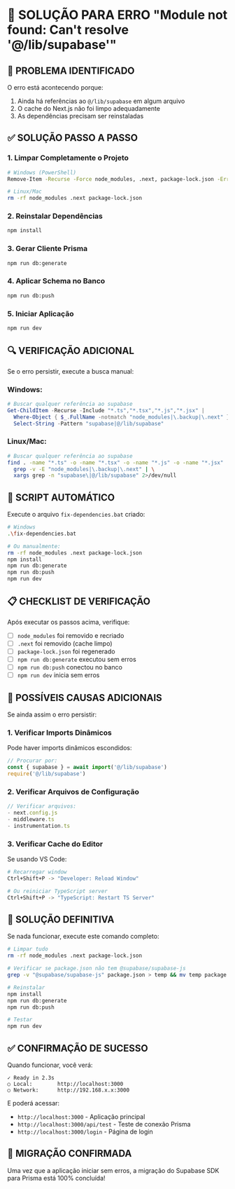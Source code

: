 # 🔧 SOLUÇÃO PARA ERRO "Module not found: Can't resolve '@/lib/supabase'"

## 🚨 **PROBLEMA IDENTIFICADO**

O erro está acontecendo porque:
1. Ainda há referências ao `@/lib/supabase` em algum arquivo
2. O cache do Next.js não foi limpo adequadamente
3. As dependências precisam ser reinstaladas

## ✅ **SOLUÇÃO PASSO A PASSO**

### **1. Limpar Completamente o Projeto**
```bash
# Windows (PowerShell)
Remove-Item -Recurse -Force node_modules, .next, package-lock.json -ErrorAction SilentlyContinue

# Linux/Mac
rm -rf node_modules .next package-lock.json
```

### **2. Reinstalar Dependências**
```bash
npm install
```

### **3. Gerar Cliente Prisma**
```bash
npm run db:generate
```

### **4. Aplicar Schema no Banco**
```bash
npm run db:push
```

### **5. Iniciar Aplicação**
```bash
npm run dev
```

## 🔍 **VERIFICAÇÃO ADICIONAL**

Se o erro persistir, execute a busca manual:

### **Windows:**
```powershell
# Buscar qualquer referência ao supabase
Get-ChildItem -Recurse -Include "*.ts","*.tsx","*.js","*.jsx" | 
  Where-Object { $_.FullName -notmatch "node_modules|\.backup|\.next" } | 
  Select-String -Pattern "supabase|@/lib/supabase"
```

### **Linux/Mac:**
```bash
# Buscar qualquer referência ao supabase
find . -name "*.ts" -o -name "*.tsx" -o -name "*.js" -o -name "*.jsx" | \
  grep -v -E "node_modules|\.backup|\.next" | \
  xargs grep -n "supabase\|@/lib/supabase" 2>/dev/null
```

## 🚀 **SCRIPT AUTOMÁTICO**

Execute o arquivo `fix-dependencies.bat` criado:

```bash
# Windows
.\fix-dependencies.bat

# Ou manualmente:
rm -rf node_modules .next package-lock.json
npm install
npm run db:generate
npm run db:push
npm run dev
```

## 📋 **CHECKLIST DE VERIFICAÇÃO**

Após executar os passos acima, verifique:

- [ ] `node_modules` foi removido e recriado
- [ ] `.next` foi removido (cache limpo)
- [ ] `package-lock.json` foi regenerado
- [ ] `npm run db:generate` executou sem erros
- [ ] `npm run db:push` conectou no banco
- [ ] `npm run dev` inicia sem erros

## 🎯 **POSSÍVEIS CAUSAS ADICIONAIS**

Se ainda assim o erro persistir:

### **1. Verificar Imports Dinâmicos**
Pode haver imports dinâmicos escondidos:
```typescript
// Procurar por:
const { supabase } = await import('@/lib/supabase')
require('@/lib/supabase')
```

### **2. Verificar Arquivos de Configuração**
```typescript
// Verificar arquivos:
- next.config.js
- middleware.ts
- instrumentation.ts
```

### **3. Verificar Cache do Editor**
Se usando VS Code:
```bash
# Recarregar window
Ctrl+Shift+P -> "Developer: Reload Window"

# Ou reiniciar TypeScript server
Ctrl+Shift+P -> "TypeScript: Restart TS Server"
```

## 🔧 **SOLUÇÃO DEFINITIVA**

Se nada funcionar, execute este comando completo:

```bash
# Limpar tudo
rm -rf node_modules .next package-lock.json

# Verificar se package.json não tem @supabase/supabase-js
grep -v "@supabase/supabase-js" package.json > temp && mv temp package.json

# Reinstalar
npm install
npm run db:generate
npm run db:push

# Testar
npm run dev
```

## ✅ **CONFIRMAÇÃO DE SUCESSO**

Quando funcionar, você verá:
```
✓ Ready in 2.3s
○ Local:        http://localhost:3000
○ Network:      http://192.168.x.x:3000
```

E poderá acessar:
- `http://localhost:3000` - Aplicação principal
- `http://localhost:3000/api/test` - Teste de conexão Prisma
- `http://localhost:3000/login` - Página de login

## 🎉 **MIGRAÇÃO CONFIRMADA**

Uma vez que a aplicação iniciar sem erros, a migração do Supabase SDK para Prisma está 100% concluída!
